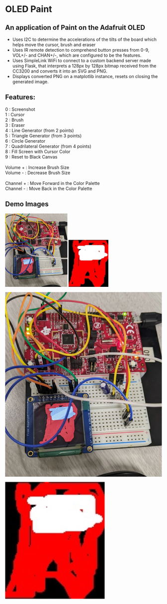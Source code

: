 # OLED Paint

## An application of Paint on the Adafruit OLED

- Uses I2C to determine the accelerations of the tilts of the board which helps move the cursor, brush and eraser
- Uses IR remote detection to comprehend button presses from 0-9, VOL+/- and CHAN+/-, which are configured to be the features.
- Uses SimpleLink WiFi to connect to a custom backend server made using Flask, that interprets a 128px by 128px bitmap received from the CC3200 and converts it into an SVG and PNG.
- Displays converted PNG on a matplotlib instance, resets on closing the generated image.

## Features:

0 : Screenshot <br />
1 : Cursor <br />
2 : Brush <br />
3 : Eraser <br />
4 : Line Generator (from 2 points) <br />
5 : Triangle Generator (from 3 points) <br />
6 : Circle Generator <br />
7 : Quadrilateral Generator (from 4 points) <br />
8 : Fill Screen with Cursor Color <br />
9 : Reset to Black Canvas <br />
<br />
Volume + : Increase Brush Size <br />
Volume - : Decrease Brush Size <br />
<br />
Channel + : Move Forward in the Color Palette <br />
Channel - : Move Back in the Color Palette <br />

## Demo Images

<img src="https://github.com/kunpai/OLEDPaint/blob/main/demopics/painted.jpg" alt="drawing" width="200"/>
<img src="https://github.com/kunpai/OLEDPaint/blob/main/demopics/oncomputer.jpg" alt="drawing" width="128"/>

![Alt text](https://github.com/kunpai/OLEDPaint/blob/main/demopics/painted.jpg "On the OLED")

![Alt text](https://github.com/kunpai/OLEDPaint/blob/main/demopics/oncomputer.jpg "After BitMap is sent")
